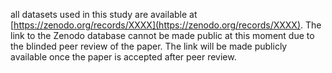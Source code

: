 all datasets used in this study are available at [https://zenodo.org/records/XXXX](https://zenodo.org/records/XXXX).
The link to the Zenodo database cannot be made public at this moment due to the blinded peer review of the paper. The link will be made publicly available once the paper is accepted after peer review.
